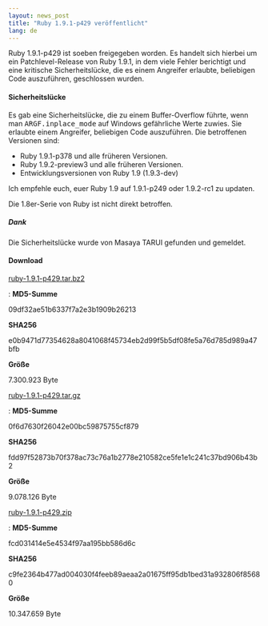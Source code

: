 ```yaml
---
layout: news_post
title: "Ruby 1.9.1-p429 veröffentlicht"
lang: de
---
```


Ruby 1.9.1-p429 ist soeben freigegeben worden. Es handelt sich hierbei
um ein Patchlevel-Release von Ruby 1.9.1, in dem viele Fehler berichtigt
und eine kritische Sicherheitslücke, die es einem Angreifer erlaubte,
beliebigen Code auszuführen, geschlossen wurden.

#### Sicherheitslücke

Es gab eine Sicherheitslücke, die zu einem Buffer-Overflow führte, wenn
man <tt>ARGF.inplace\_mode</tt> auf Windows gefährliche Werte zuwies.
Sie erlaubte einem Angreifer, beliebigen Code auszuführen. Die
betroffenen Versionen sind:

* Ruby 1.9.1-p378 und alle früheren Versionen.
* Ruby 1.9.2-preview3 und alle früheren Versionen.
* Entwicklungsversionen von Ruby 1.9 (1.9.3-dev)

Ich empfehle euch, euer Ruby 1.9 auf 1.9.1-p249 oder 1.9.2-rc1 zu
updaten.

Die 1.8er-Serie von Ruby ist nicht direkt betroffen.

##### Dank

Die Sicherheitslücke wurde von Masaya TARUI gefunden und gemeldet.

#### Download

[ruby-1.9.1-p429.tar.bz2][1]

: **MD5-Summe**
  
  09df32ae51b6337f7a2e3b1909b26213
  
  **SHA256**
  
  e0b9471d77354628a8041068f45734eb2d99f5b5df08fe5a76d785d989a47bfb
  
  **Größe**
  
  7\.300.923 Byte

[ruby-1.9.1-p429.tar.gz][2]

: **MD5-Summe**
  
  0f6d7630f26042e00bc59875755cf879
  
  **SHA256**
  
  fdd97f52873b70f378ac73c76a1b2778e210582ce5fe1e1c241c37bd906b43b2
  
  **Größe**
  
  9\.078.126 Byte

[ruby-1.9.1-p429.zip][3]

: **MD5-Summe**
  
  fcd031414e5e4534f97aa195bb586d6c
  
  **SHA256**
  
  c9fe2364b477ad004030f4feeb89aeaa2a01675ff95db1bed31a932806f85680
  
  **Größe**
  
  10\.347.659 Byte



[1]: ftp://ftp.ruby-lang.org/pub/ruby/1.9/ruby-1.9.1-p429.tar.bz2 
[2]: ftp://ftp.ruby-lang.org/pub/ruby/1.9/ruby-1.9.1-p429.tar.gz 
[3]: ftp://ftp.ruby-lang.org/pub/ruby/1.9/ruby-1.9.1-p429.zip 
